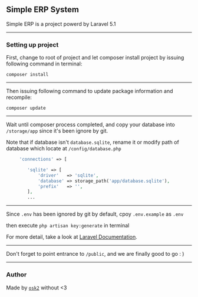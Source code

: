 ## Simple ERP System

Simple ERP is a project powerd by Laravel 5.1

----------

### Setting up project

First, change to root of project and let composer install project by issuing following command in terminal:

```
composer install
```

----------

Then issuing following command to update package information and recompile:

```
composer update
```

----------

Wait until composer process completed, and copy your database into `/storage/app` since it's been ignore by git.

Note that if database isn't `database.sqlite`, rename it or modify path of database which locate at `/config/database.php`

```php
     'connections' => [

        'sqlite' => [
            'driver'   => 'sqlite',
            'database' => storage_path('app/database.sqlite'),
            'prefix'   => '',
        ],
        ...
```

----------

Since `.env` has been ignored by git by default, cpoy `.env.example` as `.env`

then execute `php artisan key:generate` in terminal

For more detail, take a look at [Laravel Documentation](http://laravel.com/docs/5.1/installation#environment-configuration).

----------

Don't forget to point entrance to `/public`, and we are finally good to go : )

----------
### Author
Made by [`osk2`](http://osk2.me) without <3
